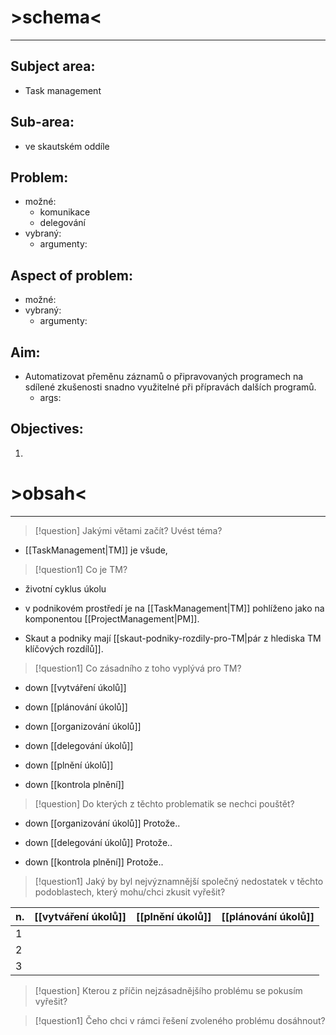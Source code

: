 # >schema<
---
## Subject area:
- Task management
## Sub-area:
- ve skautském oddíle
## Problem:
- možné:
	- komunikace
	- delegování
- vybraný:
	- argumenty:
## Aspect of problem:
- možné: 
- vybraný: 
	- argumenty: 
## Aim:
- Automatizovat přeměnu záznamů o připravovaných programech na sdílené zkušenosti snadno využitelné při přípravách dalších programů.
	- args:
## Objectives:
1. 


# >obsah<
---
> [!question] Jakými větami začít? Uvést téma?
- [[TaskManagement|TM]] je všude, 

> [!question1] Co je TM? 
> 
- životní cyklus úkolu

- v podnikovém prostředí je na [[TaskManagement|TM]] pohlíženo jako na komponentou [[ProjectManagement|PM]]. 

- Skaut a podniky mají [[skaut-podniky-rozdily-pro-TM|pár z hlediska TM klíčových rozdílů]]. 

> [!question1] Co zásadního z toho vyplývá pro TM? 
- down [[vytváření úkolů]]

- down [[plánování úkolů]]

- down [[organizování úkolů]]

- down [[delegování úkolů]]

- down [[plnění úkolů]]

- down [[kontrola plnění]]

> [!question] Do kterých z těchto problematik se nechci pouštět?
- down [[organizování úkolů]] Protože.. 

- down [[delegování úkolů]] Protože..

- down [[kontrola plnění]] Protože..


> [!question1] Jaký by byl nejvýznamnější společný nedostatek v těchto podoblastech, který mohu/chci zkusit vyřešit?

| n.| [[vytváření úkolů]] | [[plnění úkolů]] | [[plánování úkolů]] |
|----|----|----|----|
|1||||
|2||||
|3||||

> [!question] Kterou z příčin nejzásadnějšího problému se pokusím vyřešit?

> [!question1] Čeho chci v rámci řešení zvoleného problému dosáhnout?

